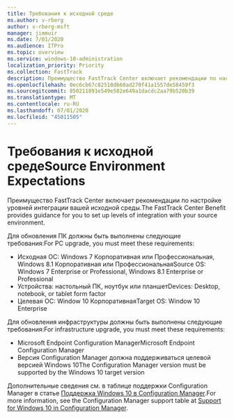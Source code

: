 ```yaml
---
title: Требования к исходной среде
ms.author: v-rberg
author: v-rberg-msft
manager: jimmuir
ms.date: 7/01/2020
ms.audience: ITPro
ms.topic: overview
ms.service: windows-10-administration
localization_priority: Priority
ms.collection: FastTrack
description: Преимущество FastTrack Center включает рекомендации по настройке уровней интеграции вашей исходной среды для развертывания Windows 10.
ms.openlocfilehash: 0ec6cb67c82518db60ad270f41a1557de58459f3
ms.sourcegitcommit: 850211891e549e582e649a1dacdc2aa79b520b39
ms.translationtype: MT
ms.contentlocale: ru-RU
ms.lasthandoff: 07/01/2020
ms.locfileid: "45011505"
---
```

# <a name="source-environment-expectations"></a><span data-ttu-id="48060-103">Требования к исходной среде</span><span class="sxs-lookup"><span data-stu-id="48060-103">Source Environment Expectations</span></span>

<span data-ttu-id="48060-104">Преимущество FastTrack Center включает рекомендации по настройке уровней интеграции вашей исходной среды.</span><span class="sxs-lookup"><span data-stu-id="48060-104">The FastTrack Center Benefit provides guidance for you to set up levels of integration with your source environment.</span></span>
  
<span data-ttu-id="48060-105">Для обновления ПК должны быть выполнены следующие требования:</span><span class="sxs-lookup"><span data-stu-id="48060-105">For PC upgrade, you must meet these requirements:</span></span>

- <span data-ttu-id="48060-106">Исходная ОС: Windows 7 Корпоративная или Профессиональная, Windows 8.1 Корпоративная или Профессиональная</span><span class="sxs-lookup"><span data-stu-id="48060-106">Source OS: Windows 7 Enterprise or Professional, Windows 8.1 Enterprise or Professional</span></span>
- <span data-ttu-id="48060-107">Устройства: настольный ПК, ноутбук или планшет</span><span class="sxs-lookup"><span data-stu-id="48060-107">Devices: Desktop, notebook, or tablet form factor</span></span>
- <span data-ttu-id="48060-108">Целевая ОС: Window 10 Корпоративная</span><span class="sxs-lookup"><span data-stu-id="48060-108">Target OS: Window 10 Enterprise</span></span>

<span data-ttu-id="48060-109">Для обновления инфраструктуры должны быть выполнены следующие требования:</span><span class="sxs-lookup"><span data-stu-id="48060-109">For infrastructure upgrade, you must meet these requirements:</span></span>   

- <span data-ttu-id="48060-110">Microsoft Endpoint Configuration Manager</span><span class="sxs-lookup"><span data-stu-id="48060-110">Microsoft Endpoint Configuration Manager</span></span>  
- <span data-ttu-id="48060-111">Версия Configuration Manager должна поддерживаться целевой версией Windows 10</span><span class="sxs-lookup"><span data-stu-id="48060-111">The Configuration Manager version must be supported by the Windows 10 target version</span></span>

<span data-ttu-id="48060-112">Дополнительные сведения см. в таблице поддержки Configuration Manager в статье [Поддержка Windows 10 в Configuration Manager](https://docs.microsoft.com/sccm/core/plan-design/configs/support-for-windows-10).</span><span class="sxs-lookup"><span data-stu-id="48060-112">For more information, see the Configuration Manager support table at [Support for Windows 10 in Configuration Manager](https://docs.microsoft.com/sccm/core/plan-design/configs/support-for-windows-10).</span></span>
  